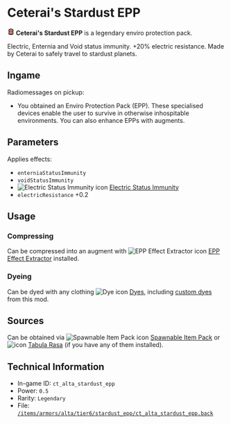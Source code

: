 # Ceterai's Stardust EPP

<img src="https://raw.githubusercontent.com/Ceterai/Enternia/main/items/armors/alta/tier6/stardust_epp/icon.png" alt="Ceterai's Stardust EPP icon" loading="lazy" width="auto" height="16px"/> **Ceterai's Stardust EPP** is a legendary enviro protection pack.

Electric, Enternia and Void status immunity. +20% electric resistance. Made by Ceterai to safely travel to stardust planets.

## Ingame

Radiomessages on pickup:

- You obtained an Enviro Protection Pack (EPP). These specialised devices enable the user to survive in otherwise inhospitable environments. You can also enhance EPPs with augments.

## Parameters

Applies effects:

- `enterniaStatusImmunity`
- `voidStatusImmunity`
- <img src="https://starbounder.org/mediawiki/images/4/42/Status_Electric_Resistance.png" alt="Electric Status Immunity icon" loading="lazy" width="16px" height="16px"/> [Electric Status Immunity](https://starbounder.org/Electric_Resistance)
- `electricResistance` +0.2

## Usage

### Compressing

Can be compressed into an augment with <img src="https://steamuserimages-a.akamaihd.net/ugc/2524912417443652944/82F62A8B2AF67509CF6C97B866FD92F01C736540/" alt="EPP Effect Extractor icon" width="16" height="16"/> [EPP Effect Extractor](https://steamcommunity.com/sharedfiles/filedetails/?id=3285832520) installed.

### Dyeing

Can be dyed with any clothing <img src="https://starbounder.org/mediawiki/images/c/cf/Dye_Remover.png" alt="Dye icon" width="8" height="12"/> [Dyes](https://starbounder.org/Dye), including [custom dyes](https://ceterai.github.io/MyEnternia/Wiki/Dyes) from this mod.

## Sources

Can be obtained via <img src="https://raw.githubusercontent.com/Silverfeelin/Starbound-SpawnableItemPack/master/interface/sip/iconSmall.png" alt="Spawnable Item Pack icon" width="18" height="14"/> [Spawnable Item Pack](https://steamcommunity.com/sharedfiles/filedetails/?id=733665104) or <img src="https://steamuserimages-a.akamaihd.net/ugc/263843960696222713/3EC9A7C005541F7D577EBCB8C5736B4EFC9973D6/" alt="icon" width="8" height="12"/> [Tabula Rasa](https://community.playstarbound.com/resources/the-tabula-rasa.3222/) (if you have any of them installed).

## Technical Information

- In-game ID: `ct_alta_stardust_epp`
- Power: `0.5`
- Rarity: `Legendary`
- File: [`/items/armors/alta/tier6/stardust_epp/ct_alta_stardust_epp.back`](https://github.com/Ceterai/Enternia/blob/main/items/armors/alta/tier6/stardust_epp/ct_alta_stardust_epp.back)
